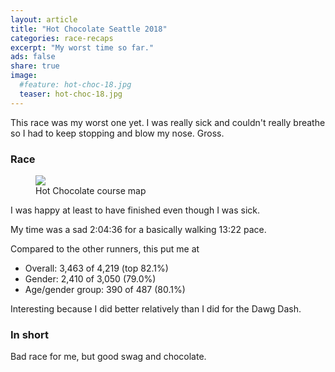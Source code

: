 ```yaml
---
layout: article
title: "Hot Chocolate Seattle 2018"
categories: race-recaps
excerpt: "My worst time so far."
ads: false
share: true
image:
  #feature: hot-choc-18.jpg
  teaser: hot-choc-18.jpg
---
```


This race was my worst one yet.  I was really sick and couldn't really breathe
so I had to keep stopping and blow my nose.  Gross.

### Race

<figure>
        <img src="{{ site.url }}/images/hot-choc-18-course.png">
        <figcaption>Hot Chocolate course map</figcaption>
</figure>

I was happy at least to have finished even though I was sick.

My time was a sad 2:04:36 for a basically walking 13:22 pace.

Compared to the other runners, this put me at

* Overall: 3,463 of 4,219 (top 82.1%)
* Gender: 2,410 of 3,050 (79.0%)
* Age/gender group: 390 of 487 (80.1%)

Interesting because I did better relatively than I did for the Dawg Dash.

### In short

Bad race for me, but good swag and chocolate.
